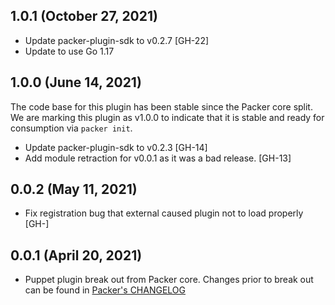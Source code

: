## 1.0.1 (October 27, 2021)

* Update packer-plugin-sdk to v0.2.7 [GH-22]
* Update to use Go 1.17

## 1.0.0 (June 14, 2021)
The code base for this plugin has been stable since the Packer core split.
We are marking this plugin as v1.0.0 to indicate that it is stable and ready for consumption via `packer init`.

* Update packer-plugin-sdk to v0.2.3 [GH-14]
* Add module retraction for v0.0.1 as it was a bad release. [GH-13]



## 0.0.2 (May 11, 2021)
* Fix registration bug that external caused plugin not to load properly [GH-]

## 0.0.1 (April 20, 2021)

* Puppet plugin break out from Packer core. Changes prior to break out can be found in [Packer's CHANGELOG](https://github.com/hashicorp/packer/blob/master/CHANGELOG.md)
